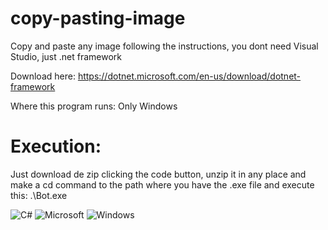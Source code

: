 # copy-pasting-image
Copy and paste any image following the instructions, you dont need Visual Studio, just .net framework

Download here:
https://dotnet.microsoft.com/en-us/download/dotnet-framework


Where this program runs: Only Windows

# Execution:

Just download de zip clicking the code button, unzip it in any place and make a cd command to the path where you have the .exe file 
and execute this: .\Bot.exe

![C#](https://img.shields.io/badge/c%23-%23239120.svg?style=for-the-badge&logo=c-sharp&logoColor=white) ![Microsoft](https://img.shields.io/badge/Microsoft-0078D4?style=for-the-badge&logo=microsoft&logoColor=white) ![Windows](https://img.shields.io/badge/Windows-0078D6?style=for-the-badge&logo=windows&logoColor=white)


